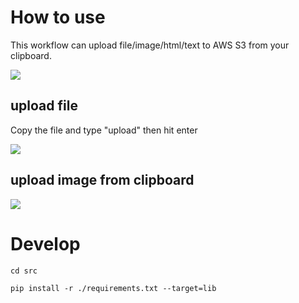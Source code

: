 # How to use

This workflow can upload file/image/html/text to AWS S3 from your clipboard. 

![](https://cdn.pandorica.io/alfread-upload/2023-01/69dc9f2064fcf85c3d9eb548faffd5b2.png)


## upload  file

Copy the file and type "upload" then hit enter

![](https://cdn.pandorica.io/alfread-upload/2022-11/16bba3f4fbca2cb733a9c158ec7f55d6.gif)

## upload image from clipboard

![](https://i.imgur.com/MekqOEX.gif)


# Develop

```
cd src

pip install -r ./requirements.txt --target=lib
```
